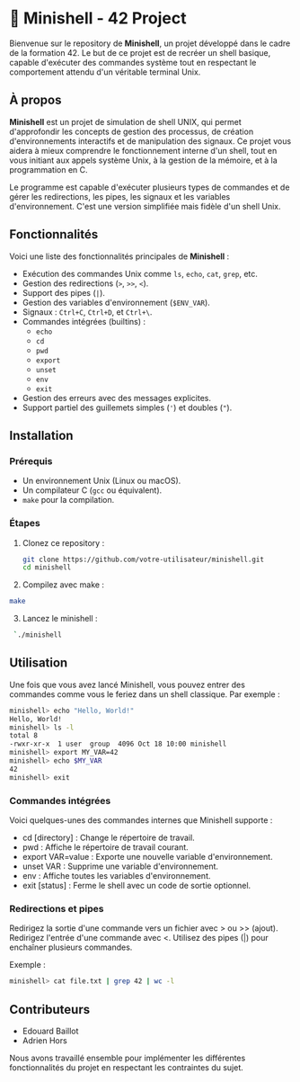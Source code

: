 # 🐚 Minishell - 42 Project

Bienvenue sur le repository de **Minishell**, un projet développé dans le cadre de la formation 42. Le but de ce projet est de recréer un shell basique, capable d'exécuter des commandes système tout en respectant le comportement attendu d'un véritable terminal Unix.

## À propos

**Minishell** est un projet de simulation de shell UNIX, qui permet d'approfondir les concepts de gestion des processus, de création d'environnements interactifs et de manipulation des signaux. Ce projet vous aidera à mieux comprendre le fonctionnement interne d'un shell, tout en vous initiant aux appels système Unix, à la gestion de la mémoire, et à la programmation en C.

Le programme est capable d'exécuter plusieurs types de commandes et de gérer les redirections, les pipes, les signaux et les variables d'environnement. C'est une version simplifiée mais fidèle d'un shell Unix.

## Fonctionnalités

Voici une liste des fonctionnalités principales de **Minishell** :

- Exécution des commandes Unix comme `ls`, `echo`, `cat`, `grep`, etc.
- Gestion des redirections (`>`, `>>`, `<`).
- Support des pipes (`|`).
- Gestion des variables d'environnement (`$ENV_VAR`).
- Signaux : `Ctrl+C`, `Ctrl+D`, et `Ctrl+\`.
- Commandes intégrées (builtins) :
  - `echo`
  - `cd`
  - `pwd`
  - `export`
  - `unset`
  - `env`
  - `exit`
- Gestion des erreurs avec des messages explicites.
- Support partiel des guillemets simples (`'`) et doubles (`"`).
  
## Installation

### Prérequis

- Un environnement Unix (Linux ou macOS).
- Un compilateur C (`gcc` ou équivalent).
- `make` pour la compilation.

### Étapes

1. Clonez ce repository :
   ```bash
   git clone https://github.com/votre-utilisateur/minishell.git
   cd minishell
   
2. Compilez avec make :
  ```bash
  make
  ```

3. Lancez le minishell :
  ```bash
   `./minishell
   ```

## Utilisation 

Une fois que vous avez lancé Minishell, vous pouvez entrer des commandes comme vous le feriez dans un shell classique. Par exemple :
```bash 
minishell> echo "Hello, World!"
Hello, World!
minishell> ls -l
total 8
-rwxr-xr-x  1 user  group  4096 Oct 18 10:00 minishell
minishell> export MY_VAR=42
minishell> echo $MY_VAR
42
minishell> exit
```

### Commandes intégrées
Voici quelques-unes des commandes internes que Minishell supporte : 
-  cd [directory] : Change le répertoire de travail.
-  pwd : Affiche le répertoire de travail courant.
-  export VAR=value : Exporte une nouvelle variable d'environnement.
-  unset VAR : Supprime une variable d'environnement.
- env : Affiche toutes les variables d'environnement.
- exit [status] : Ferme le shell avec un code de sortie optionnel.

### Redirections et pipes 

Redirigez la sortie d'une commande vers un fichier avec > ou >> (ajout).
Redirigez l'entrée d'une commande avec <.
Utilisez des pipes (|) pour enchaîner plusieurs commandes.

Exemple : 
```bash
minishell> cat file.txt | grep 42 | wc -l
```

## Contributeurs 

- Edouard Baillot
- Adrien Hors

Nous avons travaillé ensemble pour implémenter les différentes fonctionnalités du projet en respectant les contraintes du sujet.
